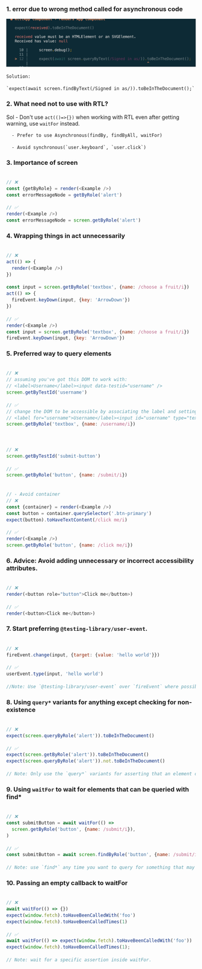 ### 1. error due to wrong method called for asynchronous code
  <img src="error1.png" alt="error1" />
    
    Solution: 

    `expect(await screen.findByText(/Signed in as/)).toBeInTheDocument();`

### 2. What need not to use with RTL?

  Sol - Don't use `act(()=>{})` when working with RTL even after getting warning, use `waitFor` instead.   
      
      - Prefer to use Asynchronous(findBy, findByAll, waitFor)

      - Avoid synchronous(`user.keyboard`, `user.click`) 

### 3. Importance of screen

```js

// ❌
const {getByRole} = render(<Example />)
const errorMessageNode = getByRole('alert')

// ✅
render(<Example />)
const errorMessageNode = screen.getByRole('alert')

```

### 4. Wrapping things in act unnecessarily

```js

// ❌
act(() => {
  render(<Example />)
})

const input = screen.getByRole('textbox', {name: /choose a fruit/i})
act(() => {
  fireEvent.keyDown(input, {key: 'ArrowDown'})
})

// ✅
render(<Example />)
const input = screen.getByRole('textbox', {name: /choose a fruit/i})
fireEvent.keyDown(input, {key: 'ArrowDown'})

```

### 5. Preferred way to query elements

```js

// ❌
// assuming you've got this DOM to work with:
// <label>Username</label><input data-testid="username" />
screen.getByTestId('username')

// ✅
// change the DOM to be accessible by associating the label and setting the type
// <label for="username">Username</label><input id="username" type="text" />
screen.getByRole('textbox', {name: /username/i})



// ❌
screen.getByTestId('submit-button')

// ✅
screen.getByRole('button', {name: /submit/i})


// - Avoid container
// ❌
const {container} = render(<Example />)
const button = container.querySelector('.btn-primary')
expect(button).toHaveTextContent(/click me/i)

// ✅
render(<Example />)
screen.getByRole('button', {name: /click me/i})

```

### 6. Advice: Avoid adding unnecessary or incorrect accessibility attributes.

```js

// ❌
render(<button role="button">Click me</button>)

// ✅
render(<button>Click me</button>)

```

### 7. Start preferring `@testing-library/user-event`.

```js

// ❌
fireEvent.change(input, {target: {value: 'hello world'}})

// ✅
userEvent.type(input, 'hello world')

//Note: Use `@testing-library/user-event` over `fireEvent` where possible.

```

### 8. Using `query*` variants for anything except checking for non-existence

```js

// ❌
expect(screen.queryByRole('alert')).toBeInTheDocument()

// ✅
expect(screen.getByRole('alert')).toBeInTheDocument()
expect(screen.queryByRole('alert')).not.toBeInTheDocument()

// Note: Only use the `query*` variants for asserting that an element cannot be found.


```

### 9. Using `waitFor` to wait for elements that can be queried with find*

```js

// ❌
const submitButton = await waitFor(() =>
  screen.getByRole('button', {name: /submit/i}),
)

// ✅
const submitButton = await screen.findByRole('button', {name: /submit/i})

// Note: use `find*` any time you want to query for something that may not be available right away.

```

### 10. Passing an empty callback to waitFor

```js

// ❌
await waitFor(() => {})
expect(window.fetch).toHaveBeenCalledWith('foo')
expect(window.fetch).toHaveBeenCalledTimes(1)

// ✅
await waitFor(() => expect(window.fetch).toHaveBeenCalledWith('foo'))
expect(window.fetch).toHaveBeenCalledTimes(1);

// Note: wait for a specific assertion inside waitFor.

```